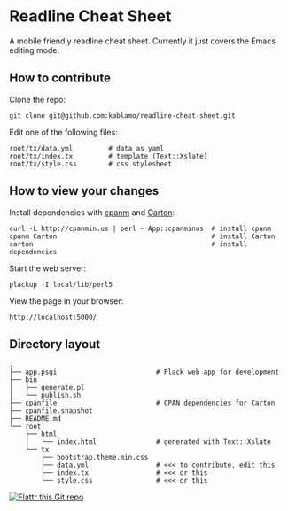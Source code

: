 # Readline Cheat Sheet

A mobile friendly readline cheat sheet.  Currently it just covers the Emacs
editing mode.

## How to contribute

Clone the repo:

    git clone git@github.com:kablamo/readline-cheat-sheet.git

Edit one of the following files:

    root/tx/data.yml         # data as yaml
    root/tx/index.tx         # template (Text::Xslate)
    root/tx/style.css        # css stylesheet

## How to view your changes

Install dependencies with [cpanm](https://metacpan.org/pod/App::cpanminus)
and [Carton](https://metacpan.org/pod/Carton):

    curl -L http://cpanmin.us | perl - App::cpanminus  # install cpanm
    cpanm Carton                                       # install Carton
    carton                                             # install dependencies

Start the web server:

    plackup -I local/lib/perl5

View the page in your browser:

    http://localhost:5000/

## Directory layout

    .
    ├── app.psgi                         # Plack web app for development
    ├── bin
    │   ├── generate.pl
    │   └── publish.sh
    ├── cpanfile                         # CPAN dependencies for Carton
    ├── cpanfile.snapshot
    ├── README.md
    └── root
        ├── html
        │   └── index.html               # generated with Text::Xslate
        └── tx
            ├── bootstrap.theme.min.css
            ├── data.yml                 # <<< to contribute, edit this
            ├── index.tx                 # <<< or this
            └── style.css                # <<< or this

[![Flattr this Git repo](http://api.flattr.com/button/flattr-badge-large.png)](https://flattr.com/submit/auto?user_id=kablamo&url=https://github.com/kablamo/readline-cheat-sheet&title=Readline%20Cheat%20Sheet&language=EN&tags=github&category=software)

